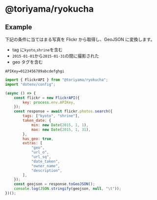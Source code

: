 # @toriyama/ryokucha

## Example

下記の条件に当てはまる写真を Flickr から取得し、GeoJSON に変換します。

- tag に`kyoto`,`shrine`を含む
- `2015-01-01`から`2015-01-31`の間に撮影された
- geo タグを含む

```env
APIKey=0123456789abcdefghgi
```

```javascript
import { FlickrAPI } from "@toriyama/ryokucha";
import "dotenv/config";

(async () => {
	const flickr = new FlickrAPI({
		key: process.env.APIKey,
	});
	const response = await flickr.photos.search({
		tags: ["kyoto", "shrine"],
		taken_date: {
			min: new Date(2015, 1, 1),
			max: new Date(2015, 1, 31),
		},
		has_geo: true,
		extras: [
			"geo",
			"url_o",
			"url_sq",
			"date_taken",
			"owner_name",
			"description",
		],
	});
	const geojson = response.toGeoJSON();
	console.log(JSON.stringify(geojson, null, "\t"));
})();
```
